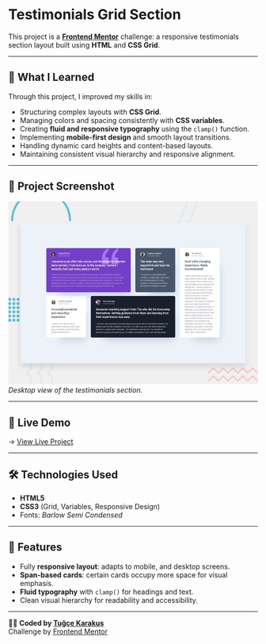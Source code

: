 # Testimonials Grid Section

This project is a **[Frontend Mentor](https://www.frontendmentor.io)** challenge: a responsive testimonials section layout built using **HTML** and **CSS Grid**.

---

## 🌟 What I Learned

Through this project, I improved my skills in:

- Structuring complex layouts with **CSS Grid**.  
- Managing colors and spacing consistently with **CSS variables**.  
- Creating **fluid and responsive typography** using the `clamp()` function.  
- Implementing **mobile-first design** and smooth layout transitions.  
- Handling dynamic card heights and content-based layouts.  
- Maintaining consistent visual hierarchy and responsive alignment.

---

## 📸 Project Screenshot

![Project Screenshot](images/preview.jpg)  
*Desktop view of the testimonials section.*

---

## 🚀 Live Demo

→ [View Live Project](https://testimoniallsgridsection.netlify.app/)

---

## 🛠️ Technologies Used

- **HTML5**  
- **CSS3** (Grid, Variables, Responsive Design)  
- Fonts: *Barlow Semi Condensed*  

---

## 🎯 Features

- Fully **responsive layout**: adapts to mobile, and desktop screens.  
- **Span-based cards**: certain cards occupy more space for visual emphasis.  
- **Fluid typography** with `clamp()` for headings and text.  
- Clean visual hierarchy for readability and accessibility.

---

👩‍💻 **Coded by [Tuğçe Karakuş](https://github.com/tugcekarakuss)**  
Challenge by [Frontend Mentor](https://www.frontendmentor.io)
